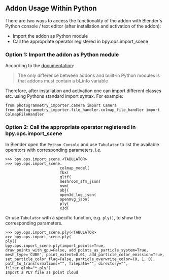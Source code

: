 ## Addon Usage Within Python

There are two ways to access the functionality of the addon with Blender's Python console / text editor (after installation and activation of the addon):
* Import the addon as Python module
* Call the appropriate operator registered in bpy.ops.import_scene 

### Option 1: Import the addon as Python module

According to the [documentation](https://docs.blender.org/api/blender_python_api_current/info_overview.html#addons): 
> The only difference between addons and built-in Python modules is that addons must contain a bl_info variable

Therefore, after installation and activation one can import different classes etc. using Pythons standard import syntax.
For example:
```
from photogrammetry_importer.camera import Camera
from photogrammetry_importer.file_handler.colmap_file_handler import ColmapFileHandler
```

### Option 2: Call the appropriate operator registered in bpy.ops.import_scene

In Blender open the `Python Console` and use `Tabulator` to list the available operators with corresponding parameters, i.e.
```
>>> bpy.ops.import_scene.<TABULATOR>
>>> bpy.ops.import_scene.
                        colmap_model(
                        fbx(
                        gltf(
                        meshroom_sfm_json(
                        nvm(
                        obj(
                        open3d_log_json(
                        openmvg_json(
                        ply(
                        x3d(
```
Or use `Tabulator` with a specific function, e.g. `ply()`, to show the corresponding parameters.

```
>>> bpy.ops.import_scene.ply(<TABULATOR>
>>> bpy.ops.import_scene.ply(
ply()
bpy.ops.import_scene.ply(import_points=True, draw_points_with_gpu=False, add_points_as_particle_system=True, mesh_type='CUBE', point_extent=0.01, add_particle_color_emission=True, set_particle_color_flag=False, particle_overwrite_color=(0, 1, 0), path_to_transformations="", filepath="", directory="", filter_glob="*.ply")
Import a PLY file as point cloud
```


